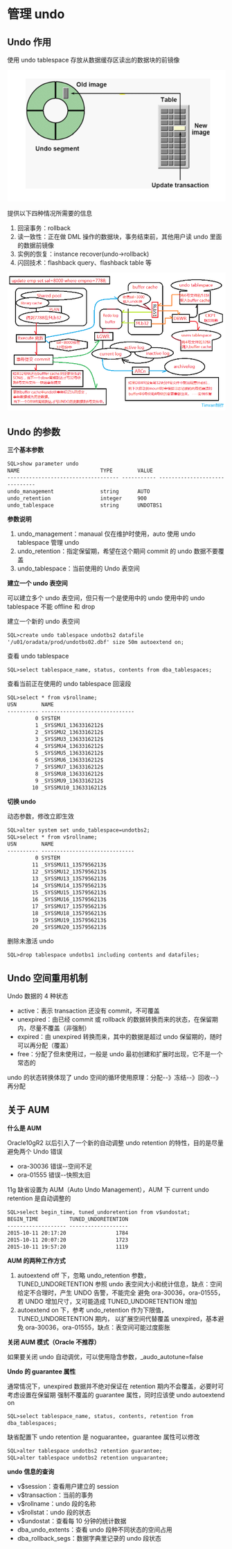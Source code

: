 # 管理 undo

## Undo 作用

使用 undo tablespace 存放从数据缓存区读出的数据块的前镜像

![undo-01](resources/07undo-01.png)

提供以下四种情况所需要的信息

1. 回滚事务：rollback
2. 读一致性：正在做 DML 操作的数据块，事务结束前，其他用户读 undo 里面的数据前镜像
3. 实例的恢复：instance recover(undo->rollback)
4. 闪回技术：flashback query、flashback table 等

![undo-02](resources/07undo-02.png)


## Undo 的参数

**三个基本参数**

```
SQL>show parameter undo
NAME                          TYPE        VALUE
------------------------------------ ----------- ------------------------------
undo_management               string      AUTO
undo_retention                integer     900
undo_tablespace               string      UNDOTBS1
```

**参数说明**

1. undo_management：manaual 仅在维护时使用，auto 使用 undo tablespace 管理 undo
2. undo_retention：指定保留期，希望在这个期间 commit 的 undo 数据不要覆盖
3. undo_tablespace：当前使用的 Undo 表空间

**建立一个 undo 表空间**

可以建立多个 undo 表空间，但只有一个是使用中的 undo 使用中的 undo tablespace 不能 offline 和 drop


建立一个新的 undo 表空间

```
SQL>create undo tablespace undotbs2 datafile '/u01/oradata/prod/undotbs02.dbf' size 50m autoextend on;
```

查看 undo tablespace

```
SQL>select tablespace_name, status, contents from dba_tablespaces;
```

查看当前正在使用的 undo tablespace 回滚段

```
SQL>select * from v$rollname;
USN        NAME
---------- ------------------------------
         0 SYSTEM
         1 _SYSSMU1_1363316212$
         2 _SYSSMU2_1363316212$
         3 _SYSSMU3_1363316212$
         4 _SYSSMU4_1363316212$
         5 _SYSSMU5_1363316212$
         6 _SYSSMU6_1363316212$
         7 _SYSSMU7_1363316212$
         8 _SYSSMU8_1363316212$
         9 _SYSSMU9_1363316212$
        10 _SYSSMU10_1363316212$
```

**切换 undo**

动态参数，修改立即生效
```
SQL>alter system set undo_tablespace=undotbs2;
SQL>select * from v$rollname;
USN        NAME
---------- ------------------------------
         0 SYSTEM
        11 _SYSSMU11_1357956213$
        12 _SYSSMU12_1357956213$
        13 _SYSSMU13_1357956213$
        14 _SYSSMU14_1357956213$
        15 _SYSSMU15_1357956213$
        16 _SYSSMU16_1357956213$
        17 _SYSSMU17_1357956213$
        18 _SYSSMU18_1357956213$
        19 _SYSSMU19_1357956213$
        20 _SYSSMU20_1357956213$
```

删除未激活 undo
```
SQL>drop tablespace undotbs1 including contents and datafiles;
```


## Undo 空间重用机制

Undo 数据的 4 种状态

* active：表示 transaction 还没有 commit，不可覆盖
* unexpired：由已经 commit 或 rollback 的数据转换而来的状态，在保留期内，尽量不覆盖（非强制）
* expired：由 unexpired 转换而来，其中的数据是超过 undo 保留期的，随时可以再分配（覆盖）
* free：分配了但未使用过，一般是 undo 最初创建和扩展时出现，它不是一个常态的

undo 的状态转换体现了 undo 空间的循环使用原理：分配--》冻结--》回收--》再分配

## 关于 AUM

**什么是 AUM**

Oracle10gR2 以后引入了一个新的自动调整 undo retention 的特性，目的是尽量避免两个 Undo 错误

* ora-30036 错误--空间不足
* ora-01555 错误--快照太旧

11g 缺省设置为 AUM（Auto Undo Management），AUM 下 current undo retention 是自动调整的

```
SQL>select begin_time, tuned_undoretention from v$undostat;
BEGIN_TIME          TUNED_UNDORETENTION
------------------- -------------------
2015-10-11 20:17:20                1784
2015-10-11 20:07:20                1723
2015-10-11 19:57:20                1119
```

**AUM 的两种工作方式**

1. autoextend off 下，忽略 undo_retention 参数，TUNED_UNDORETENTION
参照 undo 表空间大小和统计信息，缺点：空间给定不合理时，产生 UNDO 告警，不能完全
避免 ora-30036，ora-01555，若 UNDO 增加尺寸，又可能造成 TUNED_UNDORETENTION 增加
2. autoextend on 下，参考 undo_retention 作为下限值，TUNED_UNDORETENTION 期内，
以扩展空间代替覆盖 unexpired，基本避免 ora-30036，ora-01555，缺点：表空间可能过度膨胀


**关闭 AUM 模式（Oracle 不推荐）**

如果要关闭 undo 自动调优，可以使用隐含参数，_audo_autotune=false

**Undo 的 guarantee 属性**

通常情况下，unexpired 数据并不绝对保证在 retention 期内不会覆盖，必要时可考虑设置在保留期
强制不覆盖的 guarantee 属性，同时应该使 undo autoextend on

```
SQL>select tablespace_name, status, contents, retention from dba_tablespaces;
```

缺省配置下 undo retention 是 noguarantee，guarantee 属性可以修改

```
SQL>alter tablespace undotbs2 retention guarantee;
SQL>alter tablespace undotbs2 retention unguarantee;
```


**undo 信息的查询**

* v$session：查看用户建立的 session
* v$transaction：当前的事务
* v$rollname：undo 段的名称
* v$rollstat：undo 段的状态
* v$undostat：查看每 10 分钟的统计数据
* dba_undo_extents：查看 undo 段种不同状态的空间占用
* dba_rollback_segs：数据字典里记录的 undo 段状态








